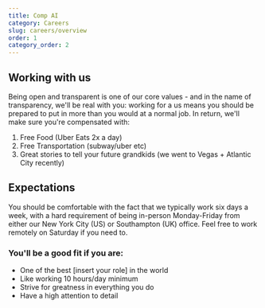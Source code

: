 ```yaml
---
title: Comp AI
category: Careers
slug: careers/overview
order: 1
category_order: 2
---
```

## Working with us

Being open and transparent is one of our core values - and in the name of transparency, we'll be real with you: working for a us means you should be prepared to put in more than you would at a normal job. In return, we'll make sure you're compensated with:

1. Free Food (Uber Eats 2x a day)
2. Free Transportation (subway/uber etc)
3. Great stories to tell your future grandkids (we went to Vegas + Atlantic City recently)

## Expectations

You should be comfortable with the fact that we typically work six days a week, with a hard requirement of being in-person Monday-Friday from either our New York City (US) or Southampton (UK) office. Feel free to work remotely on Saturday if you need to.

### You'll be a good fit if you are:

* One of the best [insert your role] in the world
* Like working 10 hours/day minimum
* Strive for greatness in everything you do
* Have a high attention to detail

